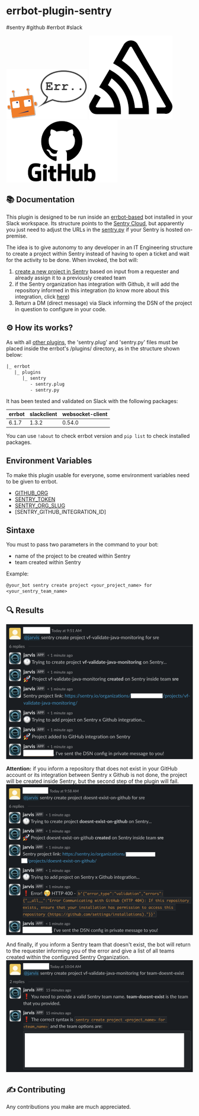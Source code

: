 # errbot-plugin-sentry

#sentry #github #errbot #slack

![errbot](images/err_speech.png)
![sentry](images/sentry.png)
![github](images/github.png)


## 📚 Documentation
This plugin is designed to be run inside an [errbot-based](https://errbot.readthedocs.io/en/latest/) bot installed in your Slack workspace. Its structure points to the [Sentry Cloud](https://sentry.io/), but apparently you just need to adjust the URLs in the [sentry.py](sentry.py) if your Sentry is hosted on-premise.

The idea is to give autonomy to any developer in an IT Engineering structure to create a project within Sentry instead of having to open a ticket and wait for the activity to be done. When invoked, the bot  will:

1. [create a new project in Sentry](https://docs.sentry.io/product/sentry-basics/guides/integrate-frontend/create-new-project/) based on input from a requester and already assign it to a previously created team
2. if the Sentry organization has integration with Github, it will add the repository informed in this integration (to know more about this integration, click [here](https://sentry.io/integrations/github/))
3. Return a DM (direct message) via Slack informing the DSN of the project in question to configure in your code.

## ⚙️ How its works?
As with all [other plugins](https://github.com/topics/errbot-plugins), the 'sentry.plug' and 'sentry.py' files must be placed inside the errbot's /plugins/<your-directory-plugin-name> directory, as in the structure shown below:
```
|_ errbot
   |_ plugins
      |_ sentry
         - sentry.plug
         - sentry.py
```

It has been tested and validated on Slack with the following packages:

errbot  |  slackclient |  websocket-client | 
------- | ----------- | -------------- | 
  6.1.7  |   1.3.2     |    0.54.0     |

You can use `!about` to check errbot version and `pip list` to check installed packages.

## Environment Variables
To make this plugin usable for everyone, some environment variables need to be given to errbot.
- [GITHUB_ORG](https://docs.github.com/en/account-and-profile/setting-up-and-managing-your-github-user-account/managing-your-membership-in-organizations/accessing-an-organization)
- [SENTRY_TOKEN](https://sentry.io/settings/account/api/auth-tokens/)
- [SENTRY_ORG_SLUG](https://docs.sentry.io/api/organizations/list-your-organizations/)
- [SENTRY_GITHUB_INTEGRATION_ID]

## Sintaxe
You must to pass two parameters in the command to your bot:
- name of the project to be created within Sentry
- team created within Sentry

Example:
```
@your_bot sentry create project <your_project_name> for <your_sentry_team_name>
```

## 🔍 Results

![errbot](images/errbot_slack_sentry.png)

**Attention:** if you inform a repository that does not exist in your GitHub account or its integration between Sentry x Github is not done, the project will be created inside Sentry, but the second step of the plugin will fail.
![errbot](images/repo_doesnt_exist.png)

And finally, if you inform a Sentry team that doesn't exist, the bot will return to the requester informing you of the error and give a list of all teams created within the configured Sentry Organization.
![errbot](images/team_doesnt_exist.png)

## ✍️ Contributing
Any contributions you make are much appreciated.
